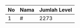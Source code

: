 | No | Nama            | Jumlah Level |
|----|-----------------|--------------|
| 1  | #    |    2273        |

